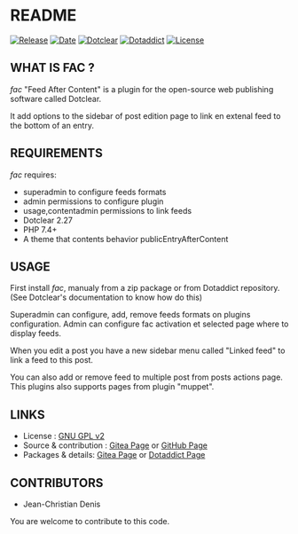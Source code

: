 # README

[![Release](https://img.shields.io/badge/release-1.4-a2cbe9.svg)](https://git.dotclear.watch/JcDenis/fac/releases)
[![Date](https://img.shields.io/badge/date-2023.08.12-c44d58.svg)](https://git.dotclear.watch/JcDenis/fac/releases)
[![Dotclear](https://img.shields.io/badge/dotclear-v2.27-137bbb.svg)](https://fr.dotclear.org/download)
[![Dotaddict](https://img.shields.io/badge/dotaddict-official-9ac123.svg)](https://plugins.dotaddict.org/dc2/details/fac)
[![License](https://img.shields.io/github/license/JcDenis/fac)](https://git.dotclear.watch/JcDenis/fac/blob/master/LICENSE)

## WHAT IS FAC ?

_fac_ "Feed After Content" is a plugin for the open-source 
web publishing software called Dotclear.

It add options to the sidebar of post edition page 
to link en extenal feed to the bottom of an entry.

## REQUIREMENTS

_fac_ requires: 

* superadmin to configure feeds formats
* admin permissions to configure plugin
* usage,contentadmin permissions to link feeds
* Dotclear 2.27
* PHP 7.4+
* A theme that contents behavior publicEntryAfterContent

## USAGE

First install _fac_, manualy from a zip package or from 
Dotaddict repository. (See Dotclear's documentation to know how do this)

Superadmin can configure, add, remove feeds formats on plugins configuration.
Admin can configure fac activation et selected page where to display feeds.

When you edit a post you have a new sidebar menu called "Linked feed"
to link a feed to this post.

You can also add or remove feed to multiple post from posts actions page. 
This plugins also supports pages from plugin "muppet".

## LINKS

* License : [GNU GPL v2](https://www.gnu.org/licenses/old-licenses/lgpl-2.0.html)
* Source & contribution : [Gitea Page](https://git.dotclear.watch/JcDenis/fac) or [GitHub Page](https://github.com/JcDenis/fac)
* Packages & details: [Gitea Page](https://git.dotclear.watch/JcDenis/fac/releases) or [Dotaddict Page](https://plugins.dotaddict.org/dc2/details/fac)

## CONTRIBUTORS

* Jean-Christian Denis

You are welcome to contribute to this code.
